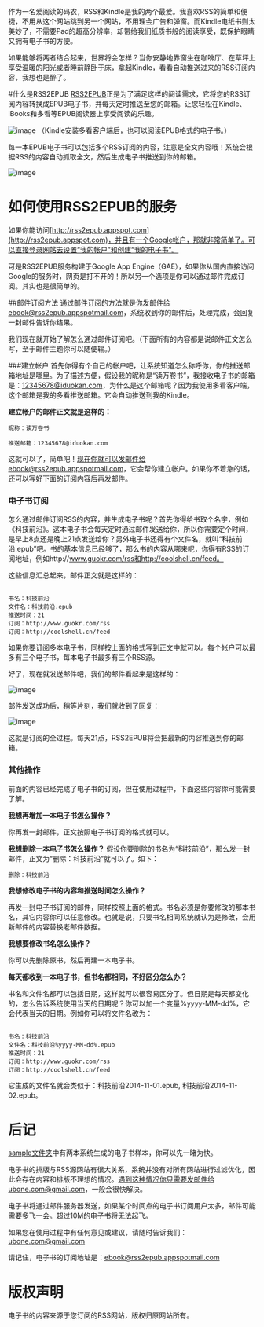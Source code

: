 作为一名爱阅读的码农，RSS和Kindle是我的两个最爱。我喜欢RSS的简单和便捷，不用从这个网站跳到另一个网站，不用理会广告和弹窗。而Kindle电纸书则太美妙了，不需要Pad的超高分辨率，却带给我们纸质书般的阅读享受，既保护眼睛又拥有电子书的方便。

如果能够将两者结合起来，世界将会怎样？当你安静地靠窗坐在咖啡厅、在草坪上享受温暖的阳光或者睡前静卧于床，拿起Kindle，看看自动推送过来的RSS订阅内容，我想也是醉了。

#什么是RSS2EPUB
[RSS2EPUB](http://rss2epub.appspot.com)正是为了满足这样的阅读需求，它将您的RSS订阅内容转换成EPUB电子书，并每天定时推送至您的邮箱。让您轻松在Kindle、iBooks和多看等EPUB阅读器上享受阅读的乐趣。

![image](https://raw.githubusercontent.com/meixuesong/rss2epub/master/resource/images/rss2epub-intro.jpg)
（Kindle安装多看客户端后，也可以阅读EPUB格式的电子书。）
	
每一本EPUB电子书可以包括多个RSS订阅的内容，注意是全文内容哦！系统会根据RSS的内容自动抓取全文，然后生成电子书推送到你的邮箱。

![image](https://raw.githubusercontent.com/meixuesong/rss2epub/master/resource/images/book3rss.jpg)

# 如何使用RSS2EPUB的服务
如果你能访问[http://rss2epub.appspot.com](http://rss2epub.appspot.com)，并且有一个Google帐户，那就非常简单了。可以直接登录网站去设置“我的帐户”和创建“我的电子书”。

可是RSS2EPUB服务构建于Google App Engine（GAE），如果你从国内直接访问Google的服务时，网页是打不开的！所以另一个选项是你可以通过邮件完成订阅。其实也是很简单的。
 
##邮件订阅方法
通过邮件订阅的方法就是你发邮件给ebook@rss2epub.appspotmail.com，系统收到你的邮件后，处理完成，会回复一封邮件告诉你结果。

我们现在就开始了解怎么通过邮件订阅吧。（下面所有的内容都是说邮件正文怎么写，至于邮件主题你可以随便输。）

###建立帐户
首先你得有个自己的帐户吧，让系统知道怎么称呼你，你的推送邮箱地址是哪里。为了描述方便，假设我的昵称是“读万卷书”，我接收电子书的邮箱是：12345678@iduokan.com，为什么是这个邮箱呢？因为我使用多看客户端，这个邮箱是我的多看推送邮箱。它会自动推送到我的Kindle。

**建立帐户的邮件正文就是这样的：**

```
昵称：读万卷书

推送邮箱：12345678@iduokan.com

```

这就可以了，简单吧！现在你就可以发邮件给ebook@rss2epub.appspotmail.com，它会帮你建立帐户。如果你不着急的话，还可以写好下面的订阅内容后再发邮件。

### 电子书订阅
怎么通过邮件订阅RSS的内容，并生成电子书呢？首先你得给书取个名字，例如《科技前沿》。这本电子书会每天定时通过邮件发送给你，所以你需要定个时间，是早上8点还是晚上21点发送给你？另外电子书还得有个文件名，就叫“科技前沿.epub”吧。书的基本信息已经够了，那么书的内容从哪来呢，你得有RSS的订阅地址，例如http://www.guokr.com/rss和http://coolshell.cn/feed。

这些信息汇总起来，邮件正文就是这样的：

```

书名：科技前沿
文件名：科技前沿.epub
推送时间：21
订阅：http://www.guokr.com/rss
订阅：http://coolshell.cn/feed

```

如果你要订阅多本电子书，同样按上面的格式写到正文中就可以。每个帐户可以最多有三个电子书，每本电子书最多有三个RSS源。

好了，现在就发送邮件吧，我们的邮件看起来是这样的：

![image](https://raw.githubusercontent.com/meixuesong/rss2epub/master/resource/images/emailbook.jpg)

邮件发送成功后，稍等片刻，我们就收到了回复：

![image](https://raw.githubusercontent.com/meixuesong/rss2epub/master/resource/images/emailbookreply.jpg)

这就是订阅的全过程。每天21点，RSS2EPUB将会把最新的内容推送到你的邮箱。

### 其他操作
前面的内容已经完成了电子书的订阅，但在使用过程中，下面这些内容你可能需要了解。

**我想再增加一本电子书怎么操作？**

你再发一封邮件，正文按照电子书订阅的格式就可以。

**我想删除一本电子书怎么操作？**
假设你要删除的书名为“科技前沿”，那么发一封邮件，正文为“删除：科技前沿”就可以了。如下：

```
删除：科技前沿

```

**我想修改电子书的内容和推送时间怎么操作？**

再发一封电子书订阅的邮件，同样按照上面的格式。书名必须是你要修改的那本书名，其它内容你可以任意修改。也就是说，只要书名相同系统就认为是修改，会用新邮件的内容替换老邮件数据。

**我想要修改书名怎么操作？**

你可以先删除原书，然后再建一本电子书。

**每天都收到一本电子书，但书名都相同，不好区分怎么办？**

书名和文件名都可以包括日期，这样就可以很容易区分了。但日期是每天都变化的，怎么告诉系统使用当天的日期呢？你可以加一个变量%yyyy-MM-dd%，它会代表当天的日期。例如你可以将文件名改为：

```

书名：科技前沿
文件名：科技前沿%yyyy-MM-dd%.epub
推送时间：21
订阅：http://www.guokr.com/rss
订阅：http://coolshell.cn/feed

```

它生成的文件名就会类似于：科技前沿2014-11-01.epub, 科技前沿2014-11-02.epub。


# 后记
[sample文件夹](https://github.com/meixuesong/rss2epub/tree/master/sample)中有两本系统生成的电子书样本，你可以先一睹为快。

电子书的排版与RSS源网站有很大关系，系统并没有对所有网站进行过滤优化，因此会存在内容和排版不理想的情况。遇到这种情况你只需要发邮件给ubone.com@gmail.com，一般会很快解决。

电子书将通过邮件服务器发送，如果某个时间点的电子书订阅用户太多，邮件可能需要多飞一会。超过10M的电子书将无法起飞。

如果您在使用过程中有任何意见或建议，请随时告诉我们：ubone.com@gmail.com

请记住，电子书的订阅地址是：ebook@rss2epub.appspotmail.com

# 版权声明
电子书的内容来源于您订阅的RSS网站，版权归原网站所有。

